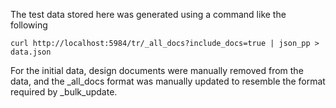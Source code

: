 The test data stored here was generated using a command like the following

    curl http://localhost:5984/tr/_all_docs?include_docs=true | json_pp > data.json

For the initial data, design documents were manually removed from the data, and the _all_docs format was manually updated to resemble the format required by _bulk_update.